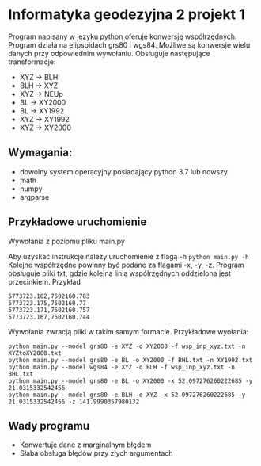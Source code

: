 # Informatyka geodezyjna 2 projekt 1

Program napisany w języku python oferuje konwersję współrzędnych.
Program działa na elipsoidach grs80 i wgs84. Możliwe są konwersje wielu danych przy odpowiednim wywołaniu. Obsługuje następujące transformacje:

+ XYZ -> BLH
+ BLH -> XYZ
+ XYZ -> NEUp
+ BL -> XY2000
+ BL -> XY1992
+ XYZ -> XY1992
+ XYZ -> XY2000


## Wymagania:

- dowolny system operacyjny posiadający python 3.7 lub nowszy
- math
- numpy
- argparse

## Przykładowe uruchomienie
Wywołania z poziomu pliku main.py


Aby uzyskać instrukcje należy uruchomienie z flagą -h
```python main.py -h```
Kolejne współrzędne powinny być podane za flagami -x, -y, -z. Program obsługuje pliki txt, gdzie kolejna linia współrzędnych oddzielona jest przecinkiem. Przykład
```
5773723.182,7502160.783
5773723.175,7502160.77
5773723.171,7502160.757
5773723.167,7502160.744
```
Wywołania zwracją pliki w takim samym formacie. Przykładowe wyołania:
```
python main.py --model grs80 -e XYZ -o XY2000 -f wsp_inp_xyz.txt -n XYZtoXY2000.txt
python main.py --model grs80 -e BL -o XY2000 -f BHL.txt -n XY1992.txt
python main.py --model wgs84 -e XYZ -o BLH -f wsp_inp_xyz.txt -n BHL.txt
python main.py --model grs80 -e BL -o XY2000 -x 52.097276260222685 -y 21.0315332542456
python main.py --model grs80 -e BLH -o XYZ -x 52.097276260222685 -y 21.0315332542456 -z 141.9990357980132
```
## Wady programu

 - Konwertuje dane z marginalnym błędem
 - Słaba obsługa błędów przy złych argumentach
